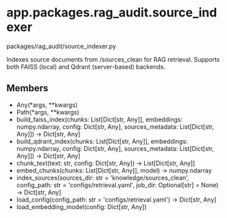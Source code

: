 # app.packages.rag_audit.source_indexer

packages/rag_audit/source_indexer.py

Indexes source documents from /sources_clean for RAG retrieval.
Supports both FAISS (local) and Qdrant (server-based) backends.

## Members
- Any(*args, **kwargs)
- Path(*args, **kwargs)
- build_faiss_index(chunks: List[Dict[str, Any]], embeddings: numpy.ndarray, config: Dict[str, Any], sources_metadata: List[Dict[str, Any]]) -> Dict[str, Any]
- build_qdrant_index(chunks: List[Dict[str, Any]], embeddings: numpy.ndarray, config: Dict[str, Any], sources_metadata: List[Dict[str, Any]]) -> Dict[str, Any]
- chunk_text(text: str, config: Dict[str, Any]) -> List[Dict[str, Any]]
- embed_chunks(chunks: List[Dict[str, Any]], model) -> numpy.ndarray
- index_sources(sources_dir: str = 'knowledge/sources_clean', config_path: str = 'configs/retrieval.yaml', job_dir: Optional[str] = None) -> Dict[str, Any]
- load_config(config_path: str = 'configs/retrieval.yaml') -> Dict[str, Any]
- load_embedding_model(config: Dict[str, Any])
